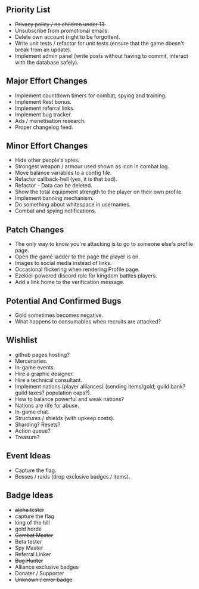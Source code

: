 Priority List
---

* ~~Privacy policy / no children under 13.~~
* Unsubscribe from promotional emails.
* Delete own account (right to be forgotten).
* Write unit tests / refactor for unit tests (ensure that the game doesn't break from an update).
* Implement admin panel (write posts without having to commit, interact with the database safely).

Major Effort Changes
---

* Implement countdown timers for combat, spying and training.
* Implement Rest bonus.
* Implement referral links.
* Implement bug tracker.
* Ads / monetisation research.
* Proper changelog feed.

Minor Effort Changes
---

* Hide other people's spies.
* Strongest weapon / armour used shown as icon in combat log.
* Move balance variables to a config file.
* Refactor callback-hell (yes, it is that bad).
* Refactor - Data can be deleted.
* Show the total equipment strength to the player on their own profile.
* Implement banning mechanism.
* Do something about whitespace in usernames.
* Combat and spying notifications.

Patch Changes
---

* The only way to know you're attacking is to go to someone else's profile page.
* Open the game ladder to the page the player is on.
* Images to social media instead of links.
* Occasional flickering when rendering Profile page.
* Ezekiel-powered discord role for kingdom battles players.
* Add a link home to the verification message.

Potential And Confirmed Bugs
---

* Gold sometimes becomes negative.
* What happens to consumables when recruits are attacked?

Wishlist
---

* github pages hosting?
* Mercenaries.
* In-game events.
* Hire a graphic designer.
* Hire a technical consultant.
* Implement nations (player alliances) (sending items/gold; guild bank? guild taxes? population caps?).
* How to balance powerful and weak nations?
* Nations are rife for abuse.
* In-game chat.
* Structures / shields (with upkeep costs).
* Sharding? Resets?
* Action queue?
* Treasure?

Event Ideas
---

* Capture the flag.
* Bosses / raids (drop exclusive badges / items).

Badge Ideas
---

* ~~alpha tester~~
* capture the flag
* king of the hill
* gold horde
* ~~Combat Master~~
* Beta tester
* Spy Master
* Referral Linker
* ~~Bug Hunter~~
* Alliance exclusive badges
* Donater / Supporter
* ~~Unknown / error badge~~
